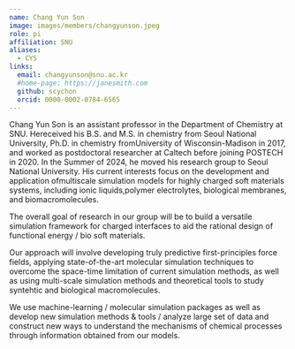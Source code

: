 ```yaml
---
name: Chang Yun Son
image: images/members/changyunson.jpeg
role: pi
affiliation: SNU
aliases:
  - CYS
links:
  email: changyunson@snu.ac.kr
  #home-page: https://janesmith.com
  github: scychon
  orcid: 0000-0002-0784-6565
---
```


Chang Yun Son is an assistant professor in the Department of Chemistry at SNU. Hereceived his B.S. and M.S. in chemistry from Seoul National University, Ph.D. in chemistry fromUniversity of Wisconsin-Madison in 2017, and worked as postdoctoral researcher at Caltech before joining POSTECH in 2020. In the Summer of 2024, he moved his research group to Seoul National University. His current interests focus on the development and application ofmultiscale simulation models for highly charged soft materials systems, including ionic liquids,polymer electrolytes, biological membranes, and biomacromolecules.

The overall goal of research in our group will be to build a versatile simulation framework for charged interfaces to aid the rational design of functional energy / bio soft materials.

Our approach will involve developing truly predictive first-principles force fields, applying state-of-the-art molecular simulation techniques to overcome the space-time limitation of current simulation methods, as well as using multi-scale simulation methods and theoretical tools to study syntehtic and biological macromolecules.

We use machine-learning / molecular simulation packages as well as develop new simulation methods & tools / analyze large set of data and construct new ways to understand the mechanisms of chemical processes through information obtained from our models.
